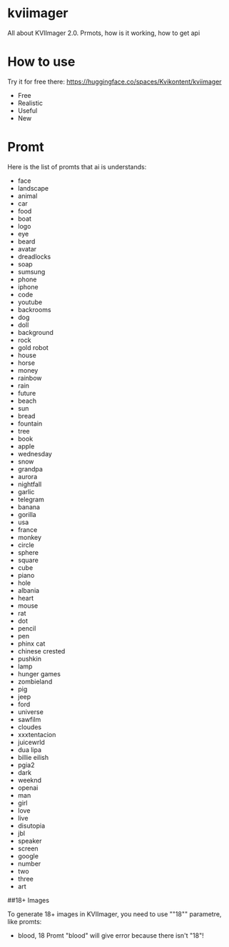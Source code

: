 # kviimager
All about KVIImager 2.0. Prmots, how is it working, how to get api

# How to use
Try it for free there: https://huggingface.co/spaces/Kvikontent/kviimager
- Free
- Realistic
- Useful
- New

# Promt
Here is the list of promts that ai is understands:
- face
- landscape
- animal
- car
- food
- boat
- logo
- eye
- beard
- avatar
- dreadlocks
- soap
- sumsung
- phone
- iphone
- code
- youtube
- backrooms
- dog
- doll
- background
- rock
- gold robot
- house
- horse
- money
- rainbow
- rain
- future
- beach
- sun
- bread
- fountain
- tree
- book
- apple
- wednesday
- snow
- grandpa
- aurora
- nightfall
- garlic
- telegram
- banana
- gorilla
- usa
- france
- monkey
- circle
- sphere
- square
- cube
- piano
- hole
- albania
- heart
- mouse
- rat
- dot
- pencil
- pen
- phinx cat
- chinese crested
- pushkin
- lamp
- hunger games
- zombieland
- pig
- jeep
- ford
- universe
- sawfilm
- cloudes
- xxxtentacion
- juicewrld
- dua lipa
- billie eilish
- pgia2
- dark
- weeknd
- openai
- man
- girl
- love
- live
- disutopia
- jbl
- speaker
- screen
- google
- number
- two
- three
- art

##18+ Images

To generate 18+ images in KVIImager, you need to use ""18"" parametre, like promts:
- blood, 18
Promt "blood" will give error because there isn't "18"!
  
